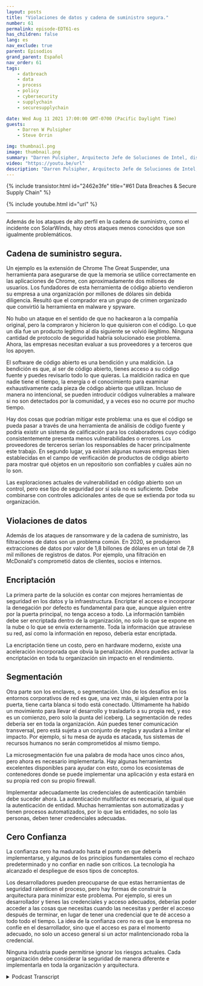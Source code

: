 ```yaml
---
layout: posts
title: "Violaciones de datos y cadena de suministro segura."
number: 61
permalink: episode-EDT61-es
has_children: false
lang: es
nav_exclude: true
parent: Episodios
grand_parent: Español
nav_order: 61
tags:
    - datbreach
    - data
    - process
    - policy
    - cybersecurity
    - supplychain
    - securesupplychain

date: Wed Aug 11 2021 17:00:00 GMT-0700 (Pacific Daylight Time)
guests:
    - Darren W Pulsipher
    - Steve Orrin

img: thumbnail.png
image: thumbnail.png
summary: "Darren Pulsipher, Arquitecto Jefe de Soluciones de Intel, discute las violaciones de datos y la cadena de suministro segura con el frecuente invitado Steve Orrin, CTO de Intel, Federal."
video: "https://youtu.be/url"
description: "Darren Pulsipher, Arquitecto Jefe de Soluciones de Intel, discute las violaciones de datos y la cadena de suministro segura con el frecuente invitado Steve Orrin, CTO de Intel, Federal."
---
```


<div>
{% include transistor.html id="2462e3fe" title="#61 Data Breaches & Secure Supply Chain" %}

{% include youtube.html id="url" %}
</div>

---

Además de los ataques de alto perfil en la cadena de suministro, como el incidente con SolarWinds, hay otros ataques menos conocidos que son igualmente problemáticos.

## Cadena de suministro segura.

Un ejemplo es la extensión de Chrome The Great Suspender, una herramienta para asegurarse de que la memoria se utilice correctamente en las aplicaciones de Chrome, con aproximadamente dos millones de usuarios. Los fundadores de esta herramienta de código abierto vendieron su empresa a una organización por millones de dólares sin debida diligencia. Resultó que el comprador era un grupo de crimen organizado que convirtió la herramienta en malware y spyware.

No hubo un ataque en el sentido de que no hackearon a la compañía original, pero la compraron y hicieron lo que quisieron con el código. Lo que un día fue un producto legítimo al día siguiente se volvió ilegítimo. Ninguna cantidad de protocolo de seguridad habría solucionado ese problema. Ahora, las empresas necesitan evaluar a sus proveedores y a terceros que los apoyen.

El software de código abierto es una bendición y una maldición. La bendición es que, al ser de código abierto, tienes acceso a su código fuente y puedes revisarlo todo lo que quieras. La maldición radica en que nadie tiene el tiempo, la energía o el conocimiento para examinar exhaustivamente cada pieza de código abierto que utilizan. Incluso de manera no intencional, se pueden introducir códigos vulnerables a malware si no son detectados por la comunidad, y a veces eso no ocurre por mucho tiempo.

Hay dos cosas que podrían mitigar este problema: una es que el código se pueda pasar a través de una herramienta de análisis de código fuente y podría existir un sistema de calificación para los colaboradores cuyo código consistentemente presenta menos vulnerabilidades o errores. Los proveedores de terceros serían los responsables de hacer principalmente este trabajo. En segundo lugar, ya existen algunas nuevas empresas bien establecidas en el campo de verificación de productos de código abierto para mostrar qué objetos en un repositorio son confiables y cuáles aún no lo son.

Las exploraciones actuales de vulnerabilidad en código abierto son un control, pero ese tipo de seguridad por sí sola no es suficiente. Debe combinarse con controles adicionales antes de que se extienda por toda su organización.

## Violaciones de datos

Además de los ataques de ransomware y de la cadena de suministro, las filtraciones de datos son un problema común. En 2020, se produjeron extracciones de datos por valor de 1,8 billones de dólares en un total de 7,8 mil millones de registros de datos. Por ejemplo, una filtración en McDonald's comprometió datos de clientes, socios e internos.

## Encriptación

La primera parte de la solución es contar con mejores herramientas de seguridad en los datos y la infraestructura. Encriptar el acceso e incorporar la denegación por defecto es fundamental para que, aunque alguien entre por la puerta principal, no tenga acceso a todo. La información también debe ser encriptada dentro de la organización, no solo lo que se expone en la nube o lo que se envía externamente. Toda la información que atraviese su red, así como la información en reposo, debería estar encriptada.

La encriptación tiene un costo, pero en hardware moderno, existe una aceleración incorporada que obvia la penalización. Ahora puedes activar la encriptación en toda tu organización sin impacto en el rendimiento.

## Segmentación

Otra parte son los enclaves, o segmentación. Uno de los desafíos en los entornos corporativos de red es que, una vez más, si alguien entra por la puerta, tiene carta blanca si todo está conectado. Últimamente ha habido un movimiento para llevar el desarrollo y trasladarlo a su propia red, y eso es un comienzo, pero solo la punta del iceberg. La segmentación de redes debería ser en toda la organización. Aún puedes tener comunicación transversal, pero está sujeta a un conjunto de reglas y ayudará a limitar el impacto. Por ejemplo, si tu mesa de ayuda es atacada, tus sistemas de recursos humanos no serán comprometidos al mismo tiempo.

La microsegmentación fue una palabra de moda hace unos cinco años, pero ahora es necesario implementarla. Hay algunas herramientas excelentes disponibles para ayudar con esto, como los ecosistemas de contenedores donde se puede implementar una aplicación y esta estará en su propia red con su propio firewall.

Implementar adecuadamente las credenciales de autenticación también debe suceder ahora. La autenticación multifactor es necesaria, al igual que la autenticación de entidad. Muchas herramientas son automatizadas y tienen procesos automatizados, por lo que las entidades, no solo las personas, deben tener credenciales adecuadas.

## Cero Confianza

La confianza cero ha madurado hasta el punto en que debería implementarse, y algunos de los principios fundamentales como el rechazo predeterminado y no confiar en nadie son críticos. La tecnología ha alcanzado el despliegue de esos tipos de conceptos.

Los desarrolladores pueden preocuparse de que estas herramientas de seguridad ralenticen el proceso, pero hay formas de construir la arquitectura para minimizar este problema. Por ejemplo, si eres un desarrollador y tienes las credenciales y acceso adecuados, deberías poder acceder a las cosas que necesitas cuando las necesitas y perder el acceso después de terminar, en lugar de tener una credencial que te dé acceso a todo todo el tiempo. La idea de la confianza cero no es que la empresa no confíe en el desarrollador, sino que el acceso es para el momento adecuado, no solo un acceso general si un actor malintencionado roba la credencial.

Ninguna industria puede permitirse ignorar los riesgos actuales. Cada organización debe considerar la seguridad de manera diferente e implementarla en toda la organización y arquitectura.



<details>
<summary> Podcast Transcript </summary>

<p></p>

</details>
